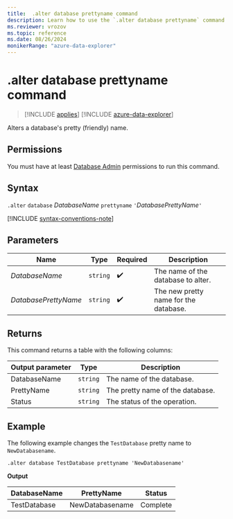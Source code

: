 ```yaml
---
title:  .alter database prettyname command
description: Learn how to use the `.alter database prettyname` command to alter the database's prettyname.
ms.reviewer: vrozov
ms.topic: reference
ms.date: 08/26/2024
monikerRange: "azure-data-explorer"
---
```

# .alter database prettyname command

> [!INCLUDE [applies](../includes/applies-to-version/applies.md)] [!INCLUDE [azure-data-explorer](../includes/applies-to-version/azure-data-explorer.md)]

Alters a database's pretty (friendly) name.

## Permissions

You must have at least [Database Admin](../access-control/role-based-access-control.md) permissions to run this command.

## Syntax

`.alter` `database` *DatabaseName* `prettyname` `'`*DatabasePrettyName*`'`

[!INCLUDE [syntax-conventions-note](../includes/syntax-conventions-note.md)]

## Parameters

|Name|Type|Required|Description|
|--|--|--|--|
|*DatabaseName*| `string` | :heavy_check_mark:| The name of the database to alter.|
|*DatabasePrettyName*| `string` | :heavy_check_mark:| The new pretty name for the database.|

## Returns

This command returns a table with the following columns:

|Output parameter |Type |Description|
|---|---|---|
|DatabaseName | `string` | The name of the database.|
|PrettyName | `string` | The pretty name of the database.|
|Status|`string`| The status of the operation.|

## Example

The following example changes the `TestDatabase` pretty name to `NewDatabasename`.

```kusto
.alter database TestDatabase prettyname 'NewDatabasename'
```

**Output**

|DatabaseName |PrettyName |Status|
|---|---|---|
|TestDatabase| NewDatabasename| Complete|
